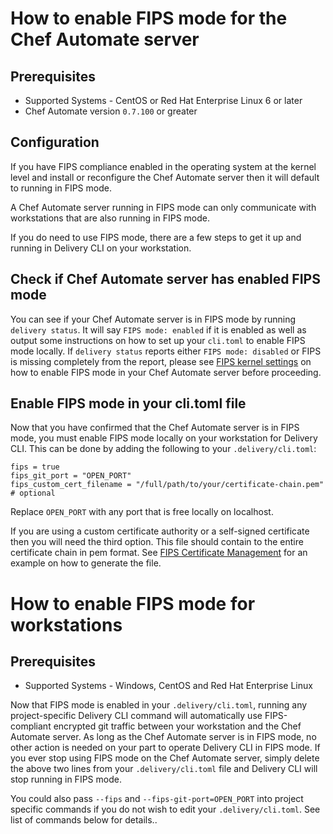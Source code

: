 How to enable FIPS mode for the Chef Automate server
====================================================

Prerequisites
-------------

-   Supported Systems - CentOS or Red Hat Enterprise Linux 6 or later
-   Chef Automate version `0.7.100` or greater

Configuration
-------------

If you have FIPS compliance enabled in the operating system at the
kernel level and install or reconfigure the Chef Automate server then it
will default to running in FIPS mode.

A Chef Automate server running in FIPS mode can only communicate with
workstations that are also running in FIPS mode.

If you do need to use FIPS mode, there are a few steps to get it up and
running in Delivery CLI on your workstation.

Check if Chef Automate server has enabled FIPS mode
---------------------------------------------------

You can see if your Chef Automate server is in FIPS mode by running
`delivery status`. It will say `FIPS mode: enabled` if it is enabled as
well as output some instructions on how to set up your `cli.toml` to
enable FIPS mode locally. If `delivery status` reports either
`FIPS mode: disabled` or FIPS is missing completely from the report,
please see [FIPS kernel settings](/fips.html#fips-kernel-settings) on
how to enable FIPS mode in your Chef Automate server before proceeding.

Enable FIPS mode in your cli.toml file
--------------------------------------

Now that you have confirmed that the Chef Automate server is in FIPS
mode, you must enable FIPS mode locally on your workstation for Delivery
CLI. This can be done by adding the following to your
`.delivery/cli.toml`:

``` none
fips = true
fips_git_port = "OPEN_PORT"
fips_custom_cert_filename = "/full/path/to/your/certificate-chain.pem" # optional
```

Replace `OPEN_PORT` with any port that is free locally on localhost.

If you are using a custom certificate authority or a self-signed
certificate then you will need the third option. This file should
contain to the entire certificate chain in <span
class="title-ref">pem</span> format. See [FIPS Certificate
Management](/fips#certificate_management) for an example on how to
generate the file.

How to enable FIPS mode for workstations
========================================

Prerequisites
-------------

-   Supported Systems - Windows, CentOS and Red Hat Enterprise Linux

Now that FIPS mode is enabled in your `.delivery/cli.toml`, running any
project-specific Delivery CLI command will automatically use
FIPS-compliant encrypted git traffic between your workstation and the
Chef Automate server. As long as the Chef Automate server is in FIPS
mode, no other action is needed on your part to operate Delivery CLI in
FIPS mode. If you ever stop using FIPS mode on the Chef Automate server,
simply delete the above two lines from your `.delivery/cli.toml` file
and Delivery CLI will stop running in FIPS mode.

<div class="alert-info">

You could also pass `--fips` and `--fips-git-port=OPEN_PORT` into
project specific commands if you do not wish to edit your
`.delivery/cli.toml`. See list of commands below for details..

</div>